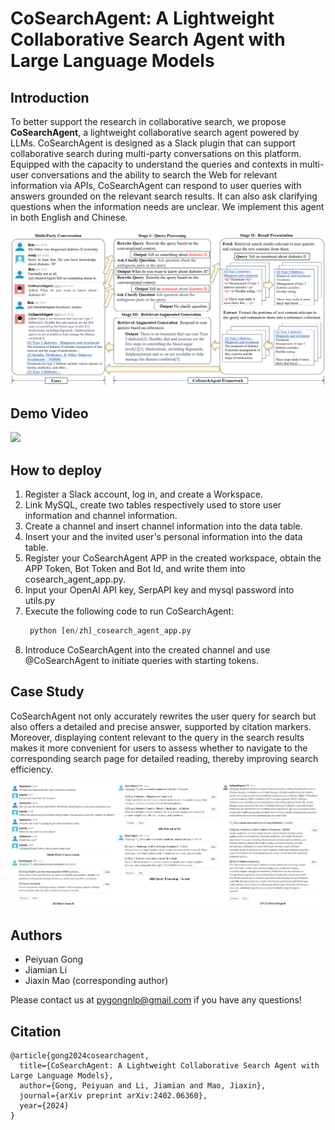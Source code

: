 # CoSearchAgent: A Lightweight Collaborative Search Agent with Large Language Models

## Introduction
To better support the research in collaborative search, we propose **CoSearchAgent**, a lightweight collaborative search agent powered by LLMs. CoSearchAgent is designed as a Slack plugin that can support collaborative search during multi-party conversations on this platform. Equipped with the capacity to understand the queries and contexts in multi-user conversations and the ability to search the Web for relevant information via APIs, CoSearchAgent can respond to user queries with answers grounded on the relevant search results. It can also ask clarifying questions when the information needs are unclear. We implement this agent in both English and Chinese.

![sda](image/cosearchagent.png)

## Demo Video
![](image/demo.gif)

## How to deploy
1. Register a Slack account, log in, and create a Workspace.
2. Link MySQL, create two tables respectively used to store user information and channel information.
3. Create a channel and insert channel information into the data table.
4. Insert your and the invited user's personal information into the data table.
5. Register your CoSearchAgent APP in the created workspace, obtain the APP Token, Bot Token and Bot Id, and write them into cosearch_agent_app.py.
6. Input your OpenAI API key, SerpAPI key and mysql password into utils.py
7. Execute the following code to run CoSearchAgent:
   ```python
    python [en/zh]_cosearch_agent_app.py
   ```
9. Introduce CoSearchAgent into the created channel and use @CoSearchAgent to initiate queries with starting tokens.
   
## Case Study
CoSearchAgent not only accurately rewrites the user query for search but also offers a detailed and precise answer, supported by citation markers. Moreover, displaying content relevant to the query in the search results makes it more convenient for users to assess whether to navigate to the corresponding search page for detailed reading, thereby improving search efficiency.

![sda](image/case.png)

## Authors
- Peiyuan Gong
- Jiamian Li
- Jiaxin Mao (corresponding author)

Please contact us at pygongnlp@gmail.com if you have any questions!

## Citation
```
@article{gong2024cosearchagent,
  title={CoSearchAgent: A Lightweight Collaborative Search Agent with Large Language Models},
  author={Gong, Peiyuan and Li, Jiamian and Mao, Jiaxin},
  journal={arXiv preprint arXiv:2402.06360},
  year={2024}
}
```
